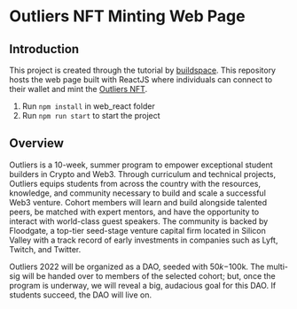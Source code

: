 # Outliers NFT Minting Web Page

## Introduction
This project is created through the tutorial by [buildspace](https://buildspace.so/projects).
This repository hosts the web page built with ReactJS where individuals can connect to their wallet and mint the [Outliers NFT](https://opensea.io/collection/outliers-v3).

1. Run `npm install` in web_react folder
2. Run `npm run start` to start the project

## Overview
Outliers is a 10-week, summer program to empower exceptional student builders in Crypto and Web3. Through curriculum and technical projects, Outliers equips students from across the country with the resources, knowledge, and community necessary to build and scale a successful Web3 venture. Cohort members will learn and build alongside talented peers, be matched with expert mentors, and have the opportunity to interact with world-class guest speakers. The community is backed by Floodgate, a top-tier seed-stage venture capital firm located in Silicon Valley with a track record of early investments in companies such as Lyft, Twitch, and Twitter.

Outliers 2022 will be organized as a DAO, seeded with $50k-$100k. The multi-sig will be handed over to members of the selected cohort; but, once the program is underway, we will reveal a big, audacious goal for this DAO. If students succeed, the DAO will live on.
